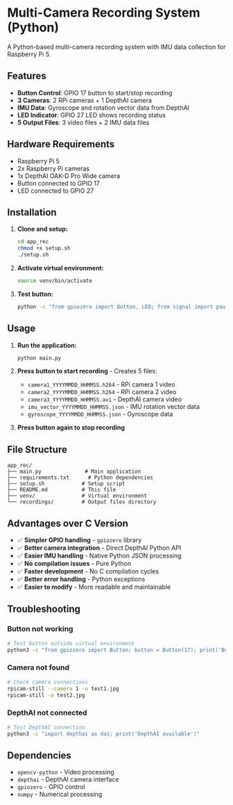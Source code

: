 # Multi-Camera Recording System (Python)

A Python-based multi-camera recording system with IMU data collection for Raspberry Pi 5.

## Features

- **Button Control**: GPIO 17 button to start/stop recording
- **3 Cameras**: 2 RPi cameras + 1 DepthAI camera
- **IMU Data**: Gyroscope and rotation vector data from DepthAI
- **LED Indicator**: GPIO 27 LED shows recording status
- **5 Output Files**: 3 video files + 2 IMU data files

## Hardware Requirements

- Raspberry Pi 5
- 2x Raspberry Pi cameras
- 1x DepthAI OAK-D Pro Wide camera
- Button connected to GPIO 17
- LED connected to GPIO 27

## Installation

1. **Clone and setup:**
   ```bash
   cd app_rec
   chmod +x setup.sh
   ./setup.sh
   ```

2. **Activate virtual environment:**
   ```bash
   source venv/bin/activate
   ```

3. **Test button:**
   ```bash
   python -c "from gpiozero import Button, LED; from signal import pause; button = Button(17); led = LED(27); button.when_pressed = led.on; button.when_released = led.off; pause()"
   ```

## Usage

1. **Run the application:**
   ```bash
   python main.py
   ```

2. **Press button to start recording** - Creates 5 files:
   - `camera1_YYYYMMDD_HHMMSS.h264` - RPi camera 1 video
   - `camera2_YYYYMMDD_HHMMSS.h264` - RPi camera 2 video  
   - `camera3_YYYYMMDD_HHMMSS.avi` - DepthAI camera video
   - `imu_vector_YYYYMMDD_HHMMSS.json` - IMU rotation vector data
   - `gyroscope_YYYYMMDD_HHMMSS.json` - Gyroscope data

3. **Press button again to stop recording**

## File Structure

```
app_rec/
├── main.py              # Main application
├── requirements.txt      # Python dependencies
├── setup.sh            # Setup script
├── README.md           # This file
├── venv/               # Virtual environment
└── recordings/         # Output files directory
```

## Advantages over C Version

- ✅ **Simpler GPIO handling** - `gpiozero` library
- ✅ **Better camera integration** - Direct DepthAI Python API
- ✅ **Easier IMU handling** - Native Python JSON processing
- ✅ **No compilation issues** - Pure Python
- ✅ **Faster development** - No C compilation cycles
- ✅ **Better error handling** - Python exceptions
- ✅ **Easier to modify** - More readable and maintainable

## Troubleshooting

### Button not working
```bash
# Test button outside virtual environment
python3 -c "from gpiozero import Button; button = Button(17); print('Button working')"
```

### Camera not found
```bash
# Check camera connections
rpicam-still --camera 1 -o test1.jpg
rpicam-still -o test2.jpg
```

### DepthAI not connected
```bash
# Test DepthAI connection
python3 -c "import depthai as dai; print('DepthAI available')"
```

## Dependencies

- `opencv-python` - Video processing
- `depthai` - DepthAI camera interface
- `gpiozero` - GPIO control
- `numpy` - Numerical processing 